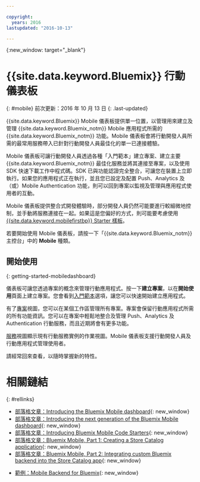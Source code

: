 ```yaml
---

copyright:
  years: 2016
lastupdated: "2016-10-13"

---
```

{:new_window: target="_blank"}

# {{site.data.keyword.Bluemix}} 行動儀表板
{: #mobile}
前次更新：2016 年 10 月 13 日
{: .last-updated}

{{site.data.keyword.Bluemix}} Mobile 儀表板提供單一位置，以管理用來建立及管理 {{site.data.keyword.Bluemix_notm}} Mobile 應用程式所需的 {{site.data.keyword.Bluemix_notm}} 功能。Mobile 儀表板會將行動開發人員所需的最常用服務帶入已針對行動開發人員最佳化的單一已連接體驗。

Mobile 儀表板可讓行動開發人員透過各種「入門範本」建立專案、建立主要 {{site.data.keyword.Bluemix_notm}} 最佳化服務並將其連接至專案，以及使用 SDK 快速下載工作中程式碼。SDK 已與功能認證完全整合，可讓您在裝置上立即執行。如果您的應用程式正在執行，並且您已設定及配置 Push、Analytics 及（或）Mobile Authentication 功能，則可以回到專案以監視及管理與應用程式使用者的互動。

Mobile 儀表板提供整合式開發體驗時，部分開發人員仍然可能要進行較細微地控制，並手動將服務連接在一起。如果這是您偏好的方式，則可能要考慮使用 [{{site.data.keyword.mobilefirstbp}} Starter 樣板](try_mobile.html)。


<!--With {{site.data.keyword.Bluemix}} Mobile services, you can incorporate pre-built, managed, and scalable cloud services into your mobile applications. You can focus on building your mobile apps, instead of the complexities of managing the back-end infrastructure.

The Mobile dashboard provides an integrated experience on {{site.data.keyword.Bluemix_notm}} where you can create mobile projects easily from within the dashboard.
-->


若要開始使用 Mobile 儀表板，請按一下「{{site.data.keyword.Bluemix_notm}} 主控台」中的 **Mobile** 種類。


## 開始使用
{: getting-started-mobiledashboard}

儀表板可讓您透過專案的概念來管理行動應用程式。按一下**建立專案**，以在**開始使用**頁面上建立專案。您會看到[入門範本](starters.html)選項，讓您可以快速開始建立應用程式。

有了[專案](projects.html)視圖，您可以在某個工作區管理所有專案。專案會保留行動應用程式所需的所有功能資訊。您可以在專案中輕鬆地整合及管理 Push、Analytics 及 Authentication 行動服務，而且近期將會有更多功能。

[服務](services.html)視圖顯示現有行動服務實例的作業視圖。Mobile 儀表板支援行動開發人員及行動應用程式管理使用者。


<!--You can also discover the {{site.data.keyword.Bluemix_notm}} Mobile offerings, link to the Mobile documentation and get answers from our {{site.data.keyword.Bluemix_notm}} Mobile services community on Stack Overflow.-->


請經常回來查看，以隨時掌握新的特性。


# 相關鏈結
{: #rellinks}

<!-- links to internal services don't work
## {{site.data.keyword.Bluemix_notm}} Mobile services
{: #general}
* [Mobile Analytics (Beta)](../services/mobileanalytics/index.html){: new_window}
* [Mobile Client Access](../services/mobileaccess/index.html){: new_window}
* [Mobile Foundation](../services/mobilefoundation/index.html){: new_window}
* [Mobile Quality Assurance)](../services/MobileQualityAssurance/index.html){: new_window}
* [Push Notifications](../services/mobilepush/index.html){: new_window}
-->

<!--## Blog Posts
{: #general}
-->
* [部落格文章：Introducing the Bluemix Mobile dashboard](https://developer.ibm.com/bluemix/2016/07/08/new-bluemix-mobile-dashboard/){: new_window}
* [部落格文章：Introducing the next generation of the Bluemix Mobile dashboard](https://ibm.com/blogs/bluemix/2016/10/introducing-the-next-generation-of-the-bluemix-mobile-dashboard/){: new_window}
* [部落格文章：Introducing Bluemix Mobile Code Starters](https://www.ibm.com/blogs/bluemix/2016/10/rapid-dev-with-mobile-code-starters/){: new_window}
* [部落格文章：Bluemix Mobile, Part 1: Creating a Store Catalog application](https://developer.ibm.com/bluemix/2016/07/13/bluemix-mobile-creating-store-catalog-app-part1/){: new_window}
* [部落格文章：Bluemix Mobile, Part 2: Integrating custom Bluemix backend into the Store Catalog app](https://developer.ibm.com/bluemix/2016/07/14/bluemix-mobile-integrating-custom-backend-part2/){: new_window}

<!--## Tutorials and Samples
{: #samples}
-->
* [範例：Mobile Backend for Bluemix](https://github.com/ibm-bluemix-mobile-services/mobiledashboard-storecatalog-backend){: new_window}
